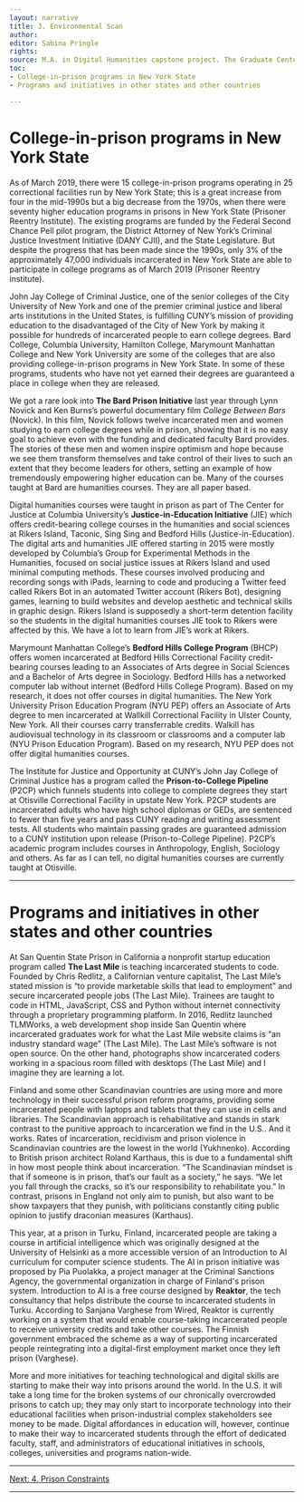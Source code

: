 ```yaml
---
layout: narrative
title: 3. Environmental Scan
author:
editor: Sabina Pringle
rights:
source: M.A. in Digital Humanities capstone project. The Graduate Center - CUNY. May 2020
toc:
- College-in-prison programs in New York State
- Programs and initiatives in other states and other countries

---
```


# College-in-prison programs in New York State

As of March 2019, there were 15 college-in-prison programs operating in 25 correctional facilities run by New York State; this is a great increase from four in the mid-1990s but a big decrease from the 1970s, when there were seventy higher education programs in prisons in New York State (Prisoner Reentry Institute).  The existing programs are funded by the Federal Second Chance Pell pilot program, the District Attorney of New York’s Criminal Justice Investment Initiative (DANY CJII), and the State Legislature. But despite the progress that has been made since the 1990s, only 3% of the approximately 47,000 individuals incarcerated in New York State are able to participate in college programs as of March 2019 (Prisoner Reentry institute).

John Jay College of Criminal Justice, one of the senior colleges of the City University of New York and one of the premier criminal justice and liberal arts institutions in the United States, is fulfilling CUNY’s mission of providing education to the disadvantaged of the City of New York by making it possible for hundreds of incarcerated people to earn college degrees. Bard College, Columbia University, Hamilton College, Marymount Manhattan College and New York University are some of the colleges that are also providing college-in-prison programs in New York State. In some of these programs, students who have not yet earned their degrees are guaranteed a place in college when they are released.

We got a rare look into **The Bard Prison Initiative** last year through Lynn Novick and Ken Burns’s powerful documentary film *College Between Bars* (Novick). In this film, Novick follows twelve incarcerated men and women studying to earn college degrees while in prison, showing that it is no easy goal to achieve even with the funding and dedicated faculty Bard provides. The stories of these men and women inspire optimism and hope because we see them transform themselves and take control of their lives to such an extent that they become leaders for others, setting an example of how tremendously empowering higher education can be. Many of the courses taught at Bard are humanities courses. They are all paper based.  

Digital humanities courses were taught in prison as part of The Center for Justice at Columbia University’s **Justice-in-Education Initiative** (JIE) which offers credit-bearing college courses in the humanities and social sciences at Rikers Island, Taconic, Sing Sing and Bedford Hills (Justice-in-Education). The digital arts and humanities JIE offered starting in 2015 were mostly developed by Columbia’s Group for Experimental Methods in the Humanities, focused on social justice issues at Rikers Island and used minimal computing methods. These courses involved producing and recording songs with iPads, learning to code and producing a Twitter feed called Rikers Bot in an automated Twitter account (Rikers Bot), designing games, learning to build websites and develop aesthetic and technical skills in graphic design. Rikers Island is supposedly a short-term detention facility so the students in the digital humanities courses JIE took to Rikers were affected by this. We have a lot to learn from JIE’s work at Rikers.

Marymount Manhattan College’s **Bedford Hills College Program** (BHCP) offers women incarcerated at Bedford Hills Correctional Facility credit-bearing courses leading to an Associates of Arts degree in Social Sciences and a Bachelor of Arts degree in Sociology. Bedford Hills has a networked computer lab without internet (Bedford Hills College Program). Based on my research, it does not offer courses in digital humanities.
The New York University Prison Education Program (NYU PEP) offers an Associate of Arts degree to men incarcerated at Wallkill Correctional Facility in Ulster County, New York. All their courses carry transferrable credits. Walkill has audiovisual technology in its classroom or classrooms and a computer lab (NYU Prison Education Program). Based on my research, NYU PEP does not offer digital humanities courses.

The Institute for Justice and Opportunity at CUNY’s John Jay College of Criminal Justice has a program called the **Prison-to-College Pipeline** (P2CP) which funnels students into college to complete degrees they start at Otisville Correctional Facility in upstate New York. P2CP students are incarcerated adults who have high school diplomas or GEDs, are sentenced to fewer than five years and pass CUNY reading and writing assessment tests. All students who maintain passing grades are guaranteed admission to a CUNY institution upon release (Prison-to-College Pipeline). P2CP’s academic program includes courses in Anthropology, English, Sociology and others. As far as I can tell, no digital humanities courses are currently taught at Otisville.

---

# Programs and initiatives in other states and other countries

At San Quentin State Prison in California a nonprofit startup education program called **The Last Mile** is teaching incarcerated students to code. Founded by Chris Redlitz, a Californian venture capitalist, The Last Mile’s stated mission is “to provide marketable skills that lead to employment” and secure incarcerated people jobs (The Last Mile). Trainees are taught to code in HTML, JavaScript, CSS and Python without internet connectivity through a proprietary programming platform. In 2016, Redlitz launched TLMWorks, a web development shop inside San Quentin where incarcerated graduates work for what the Last Mile website claims is “an industry standard wage” (The Last Mile). The Last Mile’s software is not open source. On the other hand, photographs show incarcerated coders working in a spacious room filled with desktops (The Last Mile) and I imagine they are learning a lot.   

Finland and some other Scandinavian countries are using more and more technology in their successful prison reform programs, providing some incarcerated people with laptops and tablets that they can use in cells and libraries. The Scandinavian approach is rehabilitative and stands in stark contrast to the punitive approach to incarceration we find in the U.S.. And it works. Rates of incarceration, recidivism and prison violence in Scandinavian countries are the lowest in the world (Yukhnenko). According to British prison architect Roland Karthaus, this is due to a fundamental shift in how most people think about incarceration. “The Scandinavian mindset is that if someone is in prison, that’s our fault as a society,” he says. “We let you fall through the cracks, so it’s our responsibility to rehabilitate you.” In contrast, prisons in England not only aim to punish, but also want to be show taxpayers that they punish, with politicians constantly citing public opinion to justify draconian measures (Karthaus).

This year, at a prison in Turku, Finland, incarcerated people are taking a course in artificial intelligence which was originally designed at the University of Helsinki as a more accessible version of an Introduction to AI curriculum for computer science students. The AI in prison initiative was proposed by Pia Puolakka, a project manager at the Criminal Sanctions Agency, the governmental organization in charge of Finland's prison system. Introduction to AI is a free course designed by **Reaktor**, the tech consultancy that helps distribute the course to incarcerated students in Turku. According to Sanjana Varghese from Wired, Reaktor is currently working on a system that would enable course-taking incarcerated people to receive university credits and take other courses. The Finnish government embraced the scheme as a way of supporting incarcerated people reintegrating into a digital-first employment market once they left prison (Varghese).

More and more initiatives for teaching technological and digital skills are starting to make their way into prisons around the world. In the U.S. it will take a long time for the broken systems of our chronically overcrowded prisons to catch up; they may only start to incorporate technology into their educational facilities when prison-industrial complex stakeholders see money to be made. Digital affordances in education will, however, continue to make their way to incarcerated students through the effort of dedicated faculty, staff, and administrators of educational initiatives in schools, colleges, universities and programs nation-wide.

---

[Next: 4. Prison Constraints](/dh-in-prison/texts/4-prisconstraints)

---
